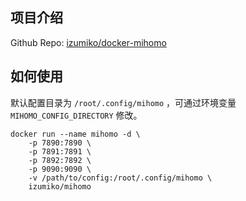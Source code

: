 ## 项目介绍

Github Repo: [izumiko/docker-mihomo](https://github.com/izumiko/docker-mihomo)

## 如何使用

默认配置目录为 `/root/.config/mihomo` ，可通过环境变量 `MIHOMO_CONFIG_DIRECTORY` 修改。

```shell
docker run --name mihomo -d \
    -p 7890:7890 \
    -p 7891:7891 \
    -p 7892:7892 \
    -p 9090:9090 \
    -v /path/to/config:/root/.config/mihomo \
    izumiko/mihomo
```
